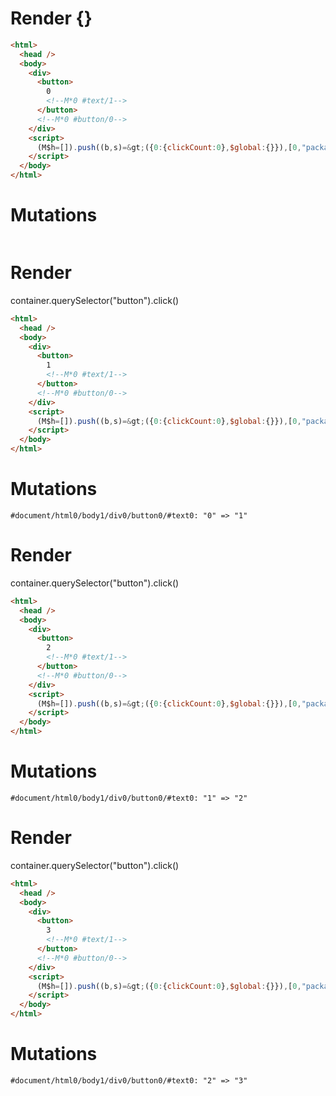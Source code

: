 # Render {}
```html
<html>
  <head />
  <body>
    <div>
      <button>
        0
        <!--M*0 #text/1-->
      </button>
      <!--M*0 #button/0-->
    </div>
    <script>
      (M$h=[]).push((b,s)=&gt;({0:{clickCount:0},$global:{}}),[0,"packages/translator-tags/src/__tests__/fixtures/basic-counter/template.marko_0_clickCount",])
    </script>
  </body>
</html>
```

# Mutations
```

```


# Render 
container.querySelector("button").click()

```html
<html>
  <head />
  <body>
    <div>
      <button>
        1
        <!--M*0 #text/1-->
      </button>
      <!--M*0 #button/0-->
    </div>
    <script>
      (M$h=[]).push((b,s)=&gt;({0:{clickCount:0},$global:{}}),[0,"packages/translator-tags/src/__tests__/fixtures/basic-counter/template.marko_0_clickCount",])
    </script>
  </body>
</html>
```

# Mutations
```
#document/html0/body1/div0/button0/#text0: "0" => "1"
```


# Render 
container.querySelector("button").click()

```html
<html>
  <head />
  <body>
    <div>
      <button>
        2
        <!--M*0 #text/1-->
      </button>
      <!--M*0 #button/0-->
    </div>
    <script>
      (M$h=[]).push((b,s)=&gt;({0:{clickCount:0},$global:{}}),[0,"packages/translator-tags/src/__tests__/fixtures/basic-counter/template.marko_0_clickCount",])
    </script>
  </body>
</html>
```

# Mutations
```
#document/html0/body1/div0/button0/#text0: "1" => "2"
```


# Render 
container.querySelector("button").click()

```html
<html>
  <head />
  <body>
    <div>
      <button>
        3
        <!--M*0 #text/1-->
      </button>
      <!--M*0 #button/0-->
    </div>
    <script>
      (M$h=[]).push((b,s)=&gt;({0:{clickCount:0},$global:{}}),[0,"packages/translator-tags/src/__tests__/fixtures/basic-counter/template.marko_0_clickCount",])
    </script>
  </body>
</html>
```

# Mutations
```
#document/html0/body1/div0/button0/#text0: "2" => "3"
```